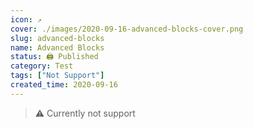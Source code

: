 ```yaml
---
icon: ↗️
cover: ./images/2020-09-16-advanced-blocks-cover.png
slug: advanced-blocks
name: Advanced Blocks
status: 🖨 Published
category: Test
tags: ["Not Support"]
created_time: 2020-09-16
---
```


> ⚠️ Currently not support
